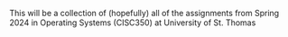 This will be a collection of (hopefully) all of the assignments from Spring 2024 in Operating Systems (CISC350) at University of St. Thomas
